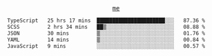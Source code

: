 <p align="center">
  <samp>
    <a href="https://yiwwhl.com">me</a>
  </samp>
</p>

<!--START_SECTION:waka-->

```txt
TypeScript   25 hrs 17 mins  ██████████████████████░░░   87.36 %
SCSS         2 hrs 34 mins   ██▒░░░░░░░░░░░░░░░░░░░░░░   08.88 %
JSON         30 mins         ▒░░░░░░░░░░░░░░░░░░░░░░░░   01.76 %
YAML         14 mins         ▒░░░░░░░░░░░░░░░░░░░░░░░░   00.84 %
JavaScript   9 mins          ░░░░░░░░░░░░░░░░░░░░░░░░░   00.57 %
```

<!--END_SECTION:waka-->
